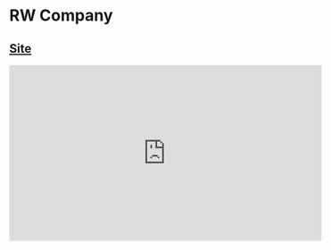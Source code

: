 # RW Company

## <a href="https://rw-company.vercel.app/">Site</a>

<div>
  <iframe width="560" height="315" src="https://youtu.be/m40nrlj9jGg" frameborder="0" allowfullscreen></iframe>
</div>